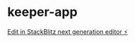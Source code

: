 # keeper-app

[Edit in StackBlitz next generation editor ⚡️](https://stackblitz.com/~/github.com/VibhuRajput/keeper-app)